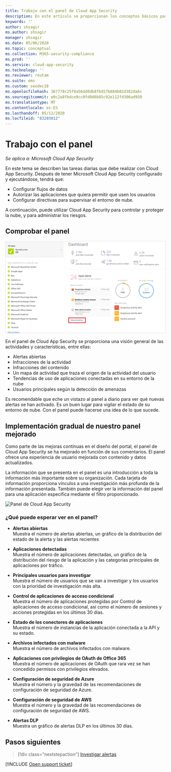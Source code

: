 ```yaml
---
title: Trabajo con el panel de Cloud App Security
description: En este artículo se proporcionan los conceptos básicos para usar el panel de Cloud App Security.
keywords: ''
author: shsagir
ms.author: shsagir
manager: shsagir
ms.date: 05/06/2020
ms.topic: conceptual
ms.collection: M365-security-compliance
ms.prod: ''
ms.service: cloud-app-security
ms.technology: ''
ms.reviewer: reutam
ms.suite: ems
ms.custom: seodec18
ms.openlocfilehash: 367778c25f0a56dd0db8f6457b884b02d382da6c
ms.sourcegitcommit: e0c2a8fbdce9cc0fd0d6b85c92e112fd306ad950
ms.translationtype: MT
ms.contentlocale: es-ES
ms.lasthandoff: 05/12/2020
ms.locfileid: "83203012"
---
```

# <a name="working-with-the-dashboard"></a>Trabajo con el panel

*Se aplica a: Microsoft Cloud App Security*

En este tema se describen las tareas diarias que debe realizar con Cloud App Security.  Después de tener Microsoft Cloud App Security configurado y ejecutándose, tendrá que:

- Configurar flujos de datos
- Autorizar las aplicaciones que quiera permitir que usen los usuarios
- Configurar directivas para supervisar el entorno de nube.

A continuación, puede utilizar Cloud App Security para controlar y proteger la nube, y para administrar los riesgos.

## <a name="check-the-dashboard"></a>Comprobar el panel

![Panel de Cloud App Security](media/dashboard.png "dashboard")

En el panel de Cloud App Security se proporciona una visión general de las actividades y características, entre ellas:

- Alertas abiertas
- Infracciones de la actividad
- Infracciones del contenido
- Un mapa de actividad que traza el origen de la actividad del usuario
- Tendencias de uso de aplicaciones conectadas en su entorno de la nube
- Usuarios principales según la detección de amenazas

Es recomendable que eche un vistazo al panel a diario para ver qué nuevas alertas se han activado. Es un buen lugar para vigilar el estado de su entorno de nube. Con el panel puede hacerse una idea de lo que sucede.

## <a name="gradual-deployment-of-our-enhanced-dashboard"></a>Implementación gradual de nuestro panel mejorado

Como parte de las mejoras continuas en el diseño del portal, el panel de Cloud App Security se ha mejorado en función de sus comentarios. El panel ofrece una experiencia de usuario mejorada con contenido y datos actualizados.

La información que se presenta en el panel es una introducción a toda la información más importante sobre su organización. Cada tarjeta de información proporciona vínculos a una investigación más profunda de la información presentada. También puede elegir ver la información del panel para una aplicación específica mediante el filtro proporcionado.

![Panel de Cloud App Security](media/dashboard-enhanced.png)

### <a name="what-can-you-expect-to-see-in-the-dashboard"></a>¿Qué puede esperar ver en el panel?

- **Alertas abiertas**  
Muestra el número de alertas abiertas, un gráfico de la distribución del estado de la alerta y las alertas recientes

- **Aplicaciones detectadas**  
Muestra el número de aplicaciones detectadas, un gráfico de la distribución del riesgo de la aplicación y las categorías principales de aplicaciones por tráfico.
- **Principales usuarios para investigar**  
Muestra el número de usuarios que se van a investigar y los usuarios con la prioridad de investigación más alta.
- **Control de aplicaciones de acceso condicional**  
Muestra el número de aplicaciones protegidas por Control de aplicaciones de acceso condicional, así como el número de sesiones y acciones protegidas en los últimos 30 días.
- **Estado de los conectores de aplicaciones**  
Muestra el número de instancias de la aplicación conectada a la API y su estado.
- **Archivos infectados con malware**  
Muestra el número de archivos infectados con malware.
- **Aplicaciones con privilegios de OAuth de Office 365**  
Muestra el número de aplicaciones de OAuth que rara vez se han concedido permisos con privilegios elevados.
- **Configuración de seguridad de Azure**  
Muestra el número y la gravedad de las recomendaciones de configuración de seguridad de Azure.
- **Configuración de seguridad de AWS**  
Muestra el número y la gravedad de las recomendaciones de configuración de seguridad de AWS.
- **Alertas DLP**  
Muestra un gráfico de alertas DLP en los últimos 30 días.
<!-- - **Activity map**  
Shows the global spread of activities performed by users over the last 30 days. -->

## <a name="next-steps"></a>Pasos siguientes

> [!div class="nextstepaction"]
> [Investigar alertas](investigate.md)

[!INCLUDE [Open support ticket](includes/support.md)]
